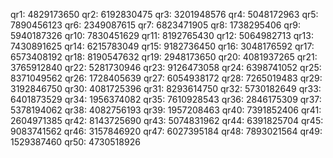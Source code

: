 qr1: 4829173650
qr2: 6192830475
qr3: 3201948576
qr4: 5048172963
qr5: 7890456123
qr6: 2349087615
qr7: 6823471905
qr8: 1738295406
qr9: 5940187326
qr10: 7830451629
qr11: 8192765430
qr12: 5064982713
qr13: 7430891625
qr14: 6215783049
qr15: 9182736450
qr16: 3048176592
qr17: 6573408192
qr18: 8190547632
qr19: 2948173650
qr20: 4081937265
qr21: 3765912840
qr22: 5281730946
qr23: 9126473058
qr24: 6398741052
qr25: 8371049562
qr26: 1728405639
qr27: 6054938172
qr28: 7265019483
qr29: 3192846750
qr30: 4081725396
qr31: 8293614750
qr32: 5730182649
qr33: 6401873529
qr34: 1956374082
qr35: 7610928543
qr36: 2846175309
qr37: 5378194062
qr38: 4082756193
qr39: 1957208463
qr40: 7391852406
qr41: 2604971385
qr42: 8143725690
qr43: 5074831962
qr44: 6391825704
qr45: 9083741562
qr46: 3157846920
qr47: 6027395184
qr48: 7893021564
qr49: 1529387460
qr50: 4730518926

